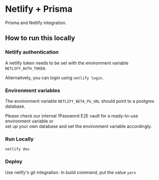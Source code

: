 # Netlify + Prisma

Prisma and Netlify integration.

## How to run this locally

### Netlify authentication

A netlify token needs to be set with the environment variable `NETLIFY_AUTH_TOKEN`.

Alternatively, you can login using `netlify login`.

### Environment variables

The environment variable `NETLIFY_BETA_PG_URL` should point to a postgres database.

Please check our internal 1Password E2E vault for a ready-to-use environment variable or  
set up your own database and set the environment variable accordingly.

### Run Locally

```shell script
netlify dev
```

### Deploy

Use nelify's git integration. In build command, put the value `yarn`
